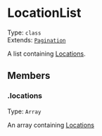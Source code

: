 # LocationList

Type: `class`<br>
Extends: [`Pagination`](pagination.md)

A list containing [Locations](location.md).

## Members

### .locations

Type: `Array`

An array containing [Locations](location.md)